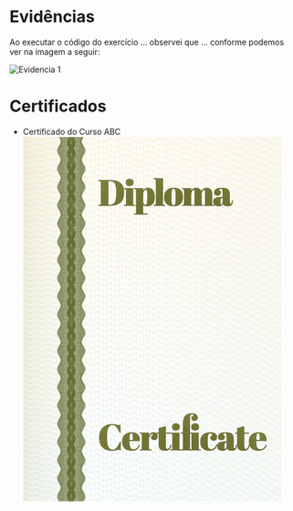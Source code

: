 # Evidências


Ao executar o código do exercício ... observei que ... conforme podemos ver na imagem a seguir:


![Evidencia 1]()



# Certificados


- Certificado do Curso ABC
![Curso ABC](certificados/sample.png)